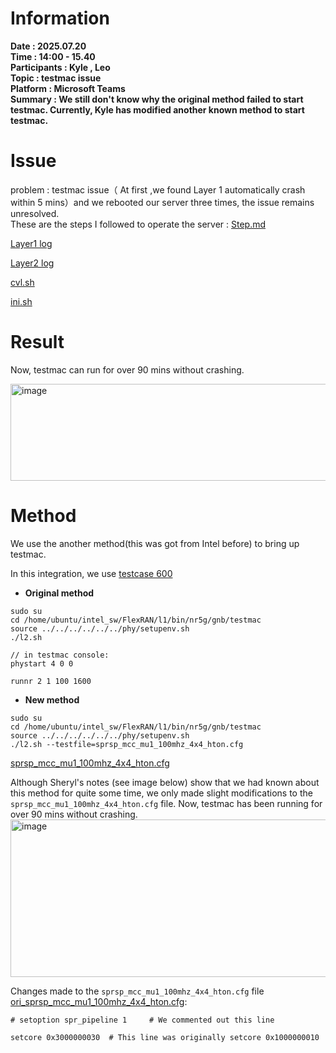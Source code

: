 # Information
**Date : 2025.07.20** \
**Time : 14:00 - 15.40**\
**Participants : Kyle , Leo**\
**Topic : testmac issue**\
**Platform : Microsoft Teams** \
**Summary : We still don't know why the original method failed to start testmac. Currently, Kyle has modified another known method to start testmac.** 
# Issue
problem : testmac issue（ At first ,we found Layer 1 automatically crash within 5 mins）and we rebooted our server three times, the issue remains unresolved.\
These are the steps I followed to operate the server : [Step.md](https://github.com/shuchu11/TM500-FlexRAN-Testmac-NOTE/blob/c4a5675c8da8fa920b7cd0ccf09b2e20e15f219d/TM500%20%2B%20FlexRAN%20%2B%20Testmac/testmac-issiue/Error_info%20/Step.md)

[Layer1 log](https://github.com/shuchu11/TM500-FlexRAN-Testmac-NOTE/blob/c4a5675c8da8fa920b7cd0ccf09b2e20e15f219d/TM500%20%2B%20FlexRAN%20%2B%20Testmac/testmac-issiue/Error_info%20/L1_log)

[Layer2 log](https://github.com/shuchu11/TM500-FlexRAN-Testmac-NOTE/blob/c4a5675c8da8fa920b7cd0ccf09b2e20e15f219d/TM500%20%2B%20FlexRAN%20%2B%20Testmac/testmac-issiue/Error_info%20/L2_log)

[cvl.sh](https://github.com/shuchu11/TM500-FlexRAN-Testmac-NOTE/blob/c4a5675c8da8fa920b7cd0ccf09b2e20e15f219d/TM500%20%2B%20FlexRAN%20%2B%20Testmac/testmac-issiue/Error_info%20/cvl.sh)

[ini.sh](https://github.com/shuchu11/TM500-FlexRAN-Testmac-NOTE/blob/c4a5675c8da8fa920b7cd0ccf09b2e20e15f219d/TM500%20%2B%20FlexRAN%20%2B%20Testmac/testmac-issiue/Error_info%20/ini.sh)


# Result 
Now, testmac can run for over 90 mins without crashing.

<img width="1421" height="155" alt="image" src="https://github.com/user-attachments/assets/8fbe9e57-cdd2-40c1-b14c-0d3b69395371" />

# Method
We use the another method(this was got from Intel before) to bring up testmac.

In this integration, we use [testcase 600](https://github.com/bmw-ece-ntust/sheryl-e2e-integrations/tree/master/TM500%20%2B%20FlexRAN%20%2B%20xFAPI%20%2B%20O-DU%20HIGH%20%2B%20OAI%20CU/1.%20TM500%2BFlexRAN%2Btestmac/NTUST%20FlexRAN%20and%20Testmac%20configs/600)

* **Original method** 
```
sudo su
cd /home/ubuntu/intel_sw/FlexRAN/l1/bin/nr5g/gnb/testmac
source ../../../../../../phy/setupenv.sh 
./l2.sh

// in testmac console:
phystart 4 0 0

runnr 2 1 100 1600
```

* **New method**
```
sudo su
cd /home/ubuntu/intel_sw/FlexRAN/l1/bin/nr5g/gnb/testmac
source ../../../../../../phy/setupenv.sh 
./l2.sh --testfile=sprsp_mcc_mu1_100mhz_4x4_hton.cfg
```
[sprsp_mcc_mu1_100mhz_4x4_hton.cfg](https://github.com/shuchu11/TM500-FlexRAN-Testmac-NOTE/blob/14f3f835091579b8094aa6c38e2857ce19e19ee3/TM500%20%2B%20FlexRAN%20%2B%20Testmac/testmac-issiue/cfg_FILE/V2.0_sprsp_mcc_mu1_100mhz_4x4_hton.cfg)

Although Sheryl's notes (see image below) show that we had known about this method for quite some time, we only made slight modifications to the `sprsp_mcc_mu1_100mhz_4x4_hton.cfg` file. Now, testmac has been running for over 90 mins without crashing.
<img width="1074" height="252" alt="image" src="https://github.com/user-attachments/assets/b10d29ed-1688-46bd-8d1d-7e144676b49d" />

Changes made to the `sprsp_mcc_mu1_100mhz_4x4_hton.cfg` file [ori_sprsp_mcc_mu1_100mhz_4x4_hton.cfg](https://github.com/shuchu11/TM500-FlexRAN-Testmac-NOTE/blob/14f3f835091579b8094aa6c38e2857ce19e19ee3/TM500%20%2B%20FlexRAN%20%2B%20Testmac/testmac-issiue/cfg_FILE/sprsp_mcc_mu1_100mhz_4x4_hton.cfg):

```
# setoption spr_pipeline 1     # We commented out this line

setcore 0x3000000030  # This line was originally setcore 0x1000000010
```
